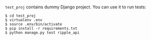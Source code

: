 `test_proj` contains dummy Django project. You can use it to run tests:

    $ cd test_proj
    $ virtualenv .env
    $ source .env/bin/activate
    $ pip install -r requirements.txt
    $ python manage.py test ripple_api
